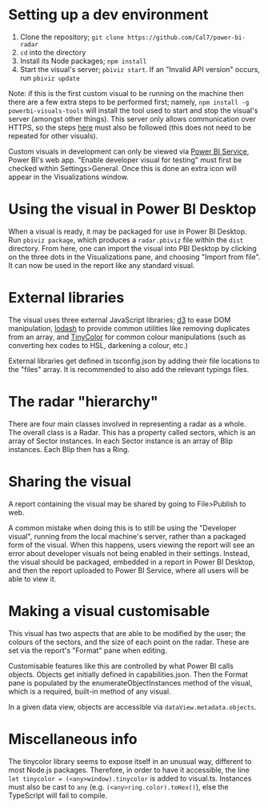 ﻿# Setting up a dev environment
1. Clone the repository; `git clone https://github.com/Cal7/power-bi-radar`
2. `cd` into the directory
3. Install its Node packages; `npm install`
4. Start the visual's server; `pbiviz start`. If an "Invalid API version" occurs, run `pbiviz update`

Note: if this is the first custom visual to be running on the machine then there are a few extra steps to be performed first; namely, `npm install -g powerbi-visuals-tools` will install the tool used to start and stop the visual's server (amongst other things). This server only allows communication over HTTPS, so the steps [here](https://github.com/Microsoft/PowerBI-visuals/blob/master/tools/CertificateAddWindows.md) must also be followed (this does not need to be repeated for other visuals).

Custom visuals in development can only be viewed via [Power BI Service](https://app.powerbi.com), Power BI's web app. "Enable developer visual for testing" must first be checked within Settings>General. Once this is done an extra icon will appear in the Visualizations window.

# Using the visual in Power BI Desktop
When a visual is ready, it may be packaged for use in Power BI Desktop. Run `pbiviz package`, which produces a `radar.pbiviz` file within the `dist` directory. From here, one can import the visual into PBI Desktop by clicking on the three dots in the Visualizations pane, and choosing "Import from file". It can now be used in the report like any standard visual.

# External libraries
The visual uses three external JavaScript libraries; [d3](https://d3js.org/) to ease DOM manipulation, [lodash](https://lodash.com/) to provide common utilities like removing duplicates from an array, and [TinyColor](https://github.com/bgrins/TinyColor) for common colour manipulations (such as converting hex codes to HSL, darkening a colour, etc.)

External libraries get defined in tsconfig.json by adding their file locations to the "files" array. It is recommended to also add the relevant typings files.

# The radar "hierarchy"
There are four main classes involved in representing a radar as a whole. The overall class is a Radar. This has a property called sectors, which is an array of Sector instances. In each Sector instance is an array of Blip instances. Each Blip then has a Ring.

# Sharing the visual
A report containing the visual may be shared by going to File>Publish to web.

A common mistake when doing this is to still be using the "Developer visual", running from the local machine's server, rather than a packaged form of the visual. When this happens, users viewing the report will see an error about developer visuals not being enabled in their settings. Instead, the visual should be packaged, embedded in a report in Power BI Desktop, and then the report uploaded to Power BI Service, where all users will be able to view it.

# Making a visual customisable
This visual has two aspects that are able to be modified by the user; the colours of the sectors, and the size of each point on the radar. These are set via the report's "Format" pane when editing.

Customisable features like this are controlled by what Power BI calls objects. Objects get initially defined in capabilities.json. Then the Format pane is populated by the enumerateObjectInstances method of the visual, which is a required, built-in method of any visual.

In a given data view, objects are accessible via `dataView.metadata.objects`.

# Miscellaneous info
The tinycolor library seems to expose itself in an unusual way, different to most Node.js packages. Therefore, in order to have it accessible, the line `let tinycolor = (<any>window).tinycolor` is added to visual.ts. Instances must also be cast to `any` (e.g. `(<any>ring.color).toHex()`), else the TypeScript will fail to compile.